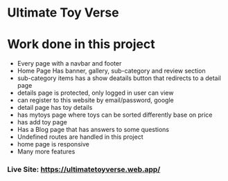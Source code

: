 # Ultimate Toy Verse

# Work done in this project

* Every page with a navbar and footer
* Home Page Has banner, gallery, sub-category and review section
* sub-category items has a show deatails button that redirects to a detail page
* details page is protected, only logged in user can view
* can register to this website by email/password, google
* detail page has toy details
* has mytoys page where toys can be sorted differently base on price
* has add toy page
* Has a Blog page that has answers to some questions
* Undefined routes are handled in this project 
* home page is responsive
* Many more features

### Live Site: https://ultimatetoyverse.web.app/